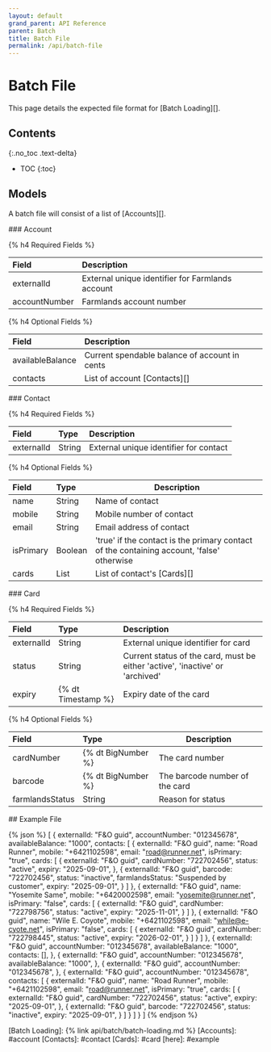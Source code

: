 ```yaml
---
layout: default
grand_parent: API Reference
parent: Batch
title: Batch File
permalink: /api/batch-file
---
```


# Batch File
This page details the expected file format for [Batch Loading][].

## Contents
{:.no_toc .text-delta}

* TOC
{:toc}

## Models
A batch file will consist of a list of [Accounts][].

<a name="account">
### Account

{% h4 Required Fields %}

|     Field     |                   Description                    |
| :------------ | :----------------------------------------------- |
| externalId    | External unique identifier for Farmlands account |
| accountNumber | Farmlands account number                         |


{% h4 Optional Fields %}

|      Field       |                                 Description                                  |
| :--------------- | :--------------------------------------------------------------------------- |
| availableBalance | Current spendable balance of account in cents                                |
| contacts         | List of account [Contacts][]                                                 |

<a name="contact">
### Contact

{% h4 Required Fields %}

|   Field    |  Type  |              Description               |
| :--------- | :----- | :------------------------------------- |
| externalId | String | External unique identifier for contact |


{% h4 Optional Fields %}

|   Field   |  Type   |                                        Description                                        |
| :-------- | :------ | ----------------------------------------------------------------------------------------- |
| name      | String  | Name of contact                                                                           |
| mobile    | String  | Mobile number of contact                                                                  |
| email     | String  | Email address of contact                                                                  |
| isPrimary | Boolean | 'true' if the contact is the primary contact of the containing account, 'false' otherwise |
| cards     | List    | List of contact's [Cards][]                                                               |

<a name="card">
### Card

{% h4 Required Fields %}

|      Field      |        Type        |                                  Description                                  |
| :-------------- | :----------------- | :---------------------------------------------------------------------------- |
| externalId      | String             | External unique identifier for card                                           |
| status          | String             | Current status of the card, must be either 'active', 'inactive' or 'archived' |
| expiry          | {% dt Timestamp %} | Expiry date of the card                                                       |


{% h4 Optional Fields %}

|      Field      |        Type        |          Description           |
| :-------------- | :----------------- | ------------------------------ |
| cardNumber      | {% dt BigNumber %} | The card number                |
| barcode         | {% dt BigNumber %} | The barcode number of the card |
| farmlandsStatus | String             | Reason for status              |


<a name="example">
## Example File

{% json %}
[
  {
    externalId: "F&O guid",
    accountNumber: "012345678",
    availableBalance: "1000",
    contacts: [
      {
        externalId: "F&O guid",
        name: "Road Runner",
        mobile: "+6421102598",
        email: "road@runner.net",
        isPrimary: "true",
        cards: [
          {
            externalId: "F&O guid",
            cardNumber: "722702456",
            status: "active",
            expiry: "2025-09-01",
          },
          {
            externalId: "F&O guid",
            barcode: "722702456",
            status: "inactive",
            farmlandsStatus: "Suspended by customer",
            expiry: "2025-09-01",
          }
        ]
      },
      {
        externalId: "F&O guid",
        name: "Yosemite Same",
        mobile: "+6420002598",
        email: "yosemite@runner.net",
        isPrimary: "false",
        cards: [
          {
            externalId: "F&O guid",
            cardNumber: "722798756",
            status: "active",
            expiry: "2025-11-01",
          }
        ]
      },
      {
        externalId: "F&O guid",
        name: "Wile E. Coyote",
        mobile: "+6421102598",
        email: "while@e-cyote.net",
        isPrimary: "false",
        cards: [
          {
            externalId: "F&O guid",
            cardNumber: "722798445",
            status: "active",
            expiry: "2026-02-01",
          }
        ]
      }
    ]
  },
  {
    externalId: "F&O guid",
    accountNumber: "012345678",
    availableBalance: "1000",
		contacts: [],
  },
  {
    externalId: "F&O guid",
    accountNumber: "012345678",
    availableBalance: "1000",
  },
  {
    externalId: "F&O guid",
    accountNumber: "012345678",
  },
  {
    externalId: "F&O guid",
    accountNumber: "012345678",
    contacts: [
      {
        externalId: "F&O guid",
        name: "Road Runner",
        mobile: "+6421102598",
        email: "road@runner.net",
        isPrimary: "true",
        cards: [
          {
            externalId: "F&O guid",
            cardNumber: "722702456",
            status: "active",
            expiry: "2025-09-01",
          },
          {
            externalId: "F&O guid",
            barcode: "722702456",
            status: "inactive",
            expiry: "2025-09-01",
          }
        ]
      }
    ]
  }
]
{% endjson %}

[Batch Loading]: {% link api/batch/batch-loading.md %}
[Accounts]: #account
[Contacts]: #contact
[Cards]: #card
[here]: #example
